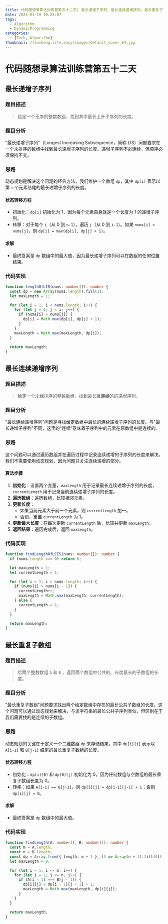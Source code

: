 ```yaml
---
title: 代码随想录算法训练营第五十二天| 最长递增子序列、最长连续递增序列、最长重复子数组
date: 2024-01-19 10:25:07
tags:
  - Algorithm
  - DynamicProgramming
categories:
  - [Tech, Algorithm]
thumbnail: /fansheng.life.easy/images/default_cover_04.jpg
---
```


# 代码随想录算法训练营第五十二天

## 最长递增子序列

### 题目描述

> 给定一个无序的整数数组，找到其中最长上升子序列的长度。

### 题目分析
"最长递增子序列"（Longest Increasing Subsequence，简称 LIS）问题要求在一个未排序的数组中找到最长递增子序列的长度。递增子序列不必连续，但顺序必须保持不变。

### 思路
动态规划是解决这个问题的经典方法。我们维护一个数组 `dp`，其中 `dp[i]` 表示以第 `i` 个元素结尾的最长递增子序列的长度。

#### 状态转移方程
- 初始化：`dp[i]` 初始化为 1，因为每个元素自身就是一个长度为 1 的递增子序列。
- 转移：对于每个 `i`（从 0 到 `n-1`），遍历 `j`（从 0 到 `i-1`）。如果 `nums[i] > nums[j]`，则 `dp[i] = max(dp[i], dp[j] + 1)`。

#### 求解
- 最终答案是 `dp` 数组中的最大值，因为最长递增子序列可以在数组的任何位置结束。

### 代码实现
```typescript
function lengthOfLIS(nums: number[]): number {
  const dp = new Array(nums.length).fill(1);
  let maxLength = 1;

  for (let i = 1; i < nums.length; i++) {
    for (let j = 0; j < i; j++) {
      if (nums[i] > nums[j]) {
        dp[i] = Math.max(dp[i], dp[j] + 1);
      }
    }
    maxLength = Math.max(maxLength, dp[i]);
  }

  return maxLength;
}
```

## 最长连续递增序列

### 题目描述

> 给定一个未经排序的整数数组，找到最长且**连续**的的递增序列。

### 题目分析
"最长连续递增序列"问题是寻找给定数组中最长的连续递增子序列的长度。与"最长递增子序列"不同，这里的“连续”意味着子序列中的元素在原数组中是连续的。

### 思路
这个问题可以通过遍历数组并在遍历过程中记录连续递增的子序列的长度来解决。我们不需要使用动态规划，因为问题只关注连续递增的部分。

#### 算法步骤
1. **初始化**：设置两个变量，`maxLength` 用于记录最长连续递增子序列的长度，`currentLength` 用于记录当前连续递增子序列的长度。
2. **遍历数组**：遍历数组，比较相邻元素。
3. **更新长度**：
	- 如果当前元素大于前一个元素，则 `currentLength` 加一。
	- 否则，重置 `currentLength` 为 1。
4. **更新最大长度**：在每次更新 `currentLength` 后，比较并更新 `maxLength`。
5. **返回结果**：遍历完成后，返回 `maxLength`。

### 代码实现
```typescript
function findLengthOfLCIS(nums: number[]): number {
  if (nums.length === 0) return 0;

  let maxLength = 1;
  let currentLength = 1;

  for (let i = 1; i < nums.length; i++) {
    if (nums[i] > nums[i - 1]) {
      currentLength++;
      maxLength = Math.max(maxLength, currentLength);
    } else {
      currentLength = 1;
    }
  }

  return maxLength;
}
```

## 最长重复子数组

### 题目描述

> 给两个整数数组 `A` 和 `B` ，返回两个数组中公共的、长度最长的子数组的长度。

### 题目分析
"最长重复子数组"问题要求找出两个给定数组中存在的最长公共子数组的长度。这个问题可以通过动态规划来解决，与求字符串的最长公共子序列类似，但区别在于我们需要找的是连续的子数组。

### 思路
动态规划的关键在于定义一个二维数组 `dp` 来存储结果，其中 `dp[i][j]` 表示以 `A[i-1]` 和 `B[j-1]` 结尾的最长重复子数组的长度。

#### 状态转移方程
- 初始化：`dp[i][0]` 和 `dp[0][j]` 初始化为 0，因为任何数组与空数组的最长重复子数组长度为 0。
- 转移：如果 `A[i-1] == B[j-1]`，则 `dp[i][j] = dp[i-1][j-1] + 1`；否则 `dp[i][j] = 0`。

#### 求解
- 最终答案是 `dp` 数组中的最大值。

### 代码实现
```typescript
function findLength(A: number[], B: number[]): number {
  const m = A.length;
  const n = B.length;
  const dp = Array.from({ length: m + 1 }, () => Array(n + 1).fill(0));
  let maxLength = 0;

  for (let i = 1; i <= m; i++) {
    for (let j = 1; j <= n; j++) {
      if (A[i - 1] === B[j - 1]) {
        dp[i][j] = dp[i - 1][j - 1] + 1;
        maxLength = Math.max(maxLength, dp[i][j]);
      }
    }
  }

  return maxLength;
}
```
